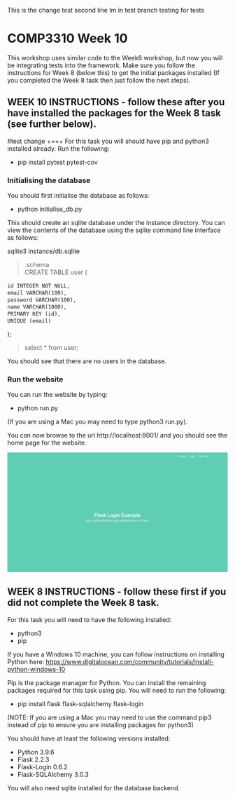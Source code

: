 This is the change
test second line
Im in test branch
testing for tests


# COMP3310 Week 10

This workshop uses similar code to the Week8 workshop, but now you will be integrating tests into the framework.
Make sure you follow the instructions for Week 8 (below this) to get the initial packages installed (If you completed the Week 8 task then just follow the next steps).

## WEEK 10 INSTRUCTIONS - follow these after you have installed the packages for the Week 8 task (see further below).

#test change +==+
For this task you will should have pip and python3 installed already. Run the following:

- pip install pytest pytest-cov

### Initialising the database

You should first initialise the database as follows:

- python initialise_db.py

This should create an sqlite database under the instance directory. You can view the contents of the database using the sqlite command line interface as follows:

sqlite3 instance/db.sqlite

> .schema  
> CREATE TABLE user (

    id INTEGER NOT NULL,
    email VARCHAR(100),
    password VARCHAR(100),
    name VARCHAR(1000),
    PRIMARY KEY (id),
    UNIQUE (email)

);

> select \* from user;

You should see that there are no users in the database.

### Run the website

You can run the website by typing:

- python run.py

(If you are using a Mac you may need to type python3 run.py).

You can now browse to the url http://localhost:8001/ and you should see the home page for the website.

![Welcome page](WelcomePage.jpg)

## WEEK 8 INSTRUCTIONS - follow these first if you did not complete the Week 8 task.

For this task you will need to have the following installed:

- python3
- pip

If you have a Windows 10 machine, you can follow instructions on installing Python here: https://www.digitalocean.com/community/tutorials/install-python-windows-10

Pip is the package manager for Python. You can install the remaining packages required for this task using pip. You will need to run the following:

- pip install flask flask-sqlalchemy flask-login

(NOTE: If you are using a Mac you may need to use the command pip3 instead of pip to ensure you are installing packages for python3)

You should have at least the following versions installed:

- Python 3.9.6
- Flask 2.2.3
- Flask-Login 0.6.2
- Flask-SQLAlchemy 3.0.3

You will also need sqlite installed for the database backend.
